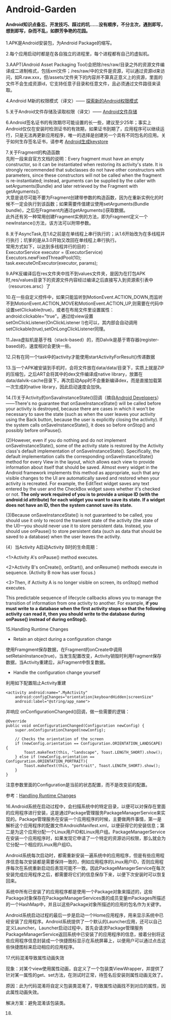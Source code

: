 # Android-Garden

#### Android知识点备忘、开发技巧、踩过的坑……没有顺序，不分主次，遇到即写，想到即写，杂而不乱，如群芳争艳的花园。

1.APK是Android安装包，为Android Package的缩写。

2.每个应用启动时都是在各自独立的进程里，每个进程都有自己的虚拟机。

3.AAPT(Android Asset Packaging Tool)会把除/res/raw/目录之外的资源文件编译成二进制格式，包括xml文件；/res/raw/中的文件是资源，可以通过资源id来访问，如R.raw.xxx，但/assets/文件夹下的内容并不算真正意义上的资源，里面的文件不会生成资源id，它支持任意子目录和任意文件，且必须通过文件路径来读取。

4.Android M新的权限模式（译文）—— [探索新的Android权限模式](http://blog.csdn.net/ahence/article/details/48156485)

5.关于Android文件存储及读取权限（译文）—— [Android文件存储](http://blog.csdn.net/ahence/article/details/47659263)

6.Android签名证书的有效期尽可能设置的长一些，建议至少25年；事实上Android仅仅在安装时检测证书的有效期，如果证书到期了，应用程序可以继续运行，只是无法再更新应用程序，唯一的选择是创建另一个具有不同包名的应用。关于如何生存签名证书，请参考 [Android生成keystore](http://blog.csdn.net/ahence/article/details/26583611)

7.关于Fragment的构造函数<br/>
先附一段来自官方文档的说明：Every fragment must have an empty constructor, so it can be instantiated when restoring its activity's state. It is strongly recommended that subclasses do not have other constructors with parameters, since these constructors will not be called when the fragment is re-instantiated; instead, arguments can be supplied by the caller with setArguments(Bundle) and later retrieved by the Fragment with getArguments().<br/>
大意是说尽可能不要为Fragment创建带参数的构造函数，因为在重新实例化的时候不一定会执行到该函数；如果需要传值建议使用setArguments(Bundle bundle)，之后在Fragment内通过getArguments()获取数据。<br/>
此外还有另一种常用创建Fragment实例的方法，即为Fragment定义一个newInstance()方法，该方法可以附带参数。

8.关于AsyncTask,在1.6之前是在单线程上串行执行的；从1.6开始改为在多线程并行执行；坑爹的是从3.0开始又改回在单线程上串行执行。<br/>
常用方式如下，以达到多线程并行的目的：<br/>
ExecutorService executor  = (ExecutorService) Executors.newFixedThreadPool(10);<br/>
task.executeOnExecutor(executor, params);

9.APK反编译后在res文件夹中找不到values文件夹，是因为在打包APK时,res/values目录下的资源文件内容经过编译之后直接写入到资源索引表中（resources.arsc）了

10.在一些自定义控件中，如果只能监听到MotionEvent.ACTION_DOWN,而监听不到MotionEvent.ACTION_MOVE和MotionEvent.ACTION_UP,则需要在代码中设置setClickable(true)，或者在布局文件里设置属性：android:clickable="true"。通过给view设置setOnClickListener(OnClickListener l)也可以，其内部会自动调用setClickable(true),setOnLongClickListener同理。

11.Java虚拟机是基于栈（stack-based）的，而Dalvik是基于寄存器(register-based)的，速度相对会更快一些。

12.只有在同一个task中的activity才能使用startActivityForResult()传递数据

13.当一个APK被安装到手机时，会将文件放在data/data/<package-name>目录下，实质上就是ZIP的压缩包，之后ART会将其中的dex文件编译成native library，放置在data/dalvik-cache目录下，再次启动App时不会重新编译dex，而是直接加载第一次生成的native library，因此启动速度会加快。

14.(1)关于Activity的onSavaInstanceState()回调（摘自[Android Developers](https://developer.android.com/guide/components/activities.html)）——There's no guarantee that onSaveInstanceState() will be called before your activity is destroyed, because there are cases in which it won't be necessary to save the state (such as when the user leaves your activity using the Back button, because the user is explicitly closing the activity). If the system calls onSaveInstanceState(), it does so before onStop() and possibly before onPause().

(2)However, even if you do nothing and do not implement onSaveInstanceState(), some of the activity state is restored by the Activity class's default implementation of onSaveInstanceState(). Specifically, the default implementation calls the corresponding onSaveInstanceState() method for every View in the layout, which allows each view to provide information about itself that should be saved. Almost every widget in the Android framework implements this method as appropriate, such that any visible changes to the UI are automatically saved and restored when your activity is recreated. For example, the EditText widget saves any text entered by the user and the CheckBox widget saves whether it's checked or not. **The only work required of you is to provide a unique ID (with the android:id attribute) for each widget you want to save its state. If a widget does not have an ID, then the system cannot save its state.**

(3)Because onSaveInstanceState() is not guaranteed to be called, you should use it only to record the transient state of the activity (the state of the UI)—you should never use it to store persistent data. Instead, you should use onPause() to store persistent data (such as data that should be saved to a database) when the user leaves the activity.

(4）当Activity A启动Activity B时的生命周期：

<1>Activity A's onPause() method executes.

<2>Activity B's onCreate(), onStart(), and onResume() methods execute in sequence. (Activity B now has user focus.)

<3>Then, if Activity A is no longer visible on screen, its onStop() method executes.

This predictable sequence of lifecycle callbacks allows you to manage the transition of information from one activity to another. For example, **if you must write to a database when the first activity stops so that the following activity can read it, then you should write to the database during onPause() instead of during onStop().**

15.Handling Runtime Changes

- Retain an object during a configuration change

使用Framgment保存数据，在Fragment的onCreate中调用setRetainInstance(true)，当发生配置改变，Activity销毁时利用Fragment保存数据，当Activity重建后，从Fragment中恢复数据。

- Handle the configuration change yourself

利用如下配置阻止Activity重建

    <activity android:name=".MyActivity"
        android:configChanges="orientation|keyboardHidden|screenSize"
        android:label="@string/app_name">

并响应 onConfigurationChanged()回调，做一些需要的逻辑：

    @Override
    public void onConfigurationChanged(Configuration newConfig) {
        super.onConfigurationChanged(newConfig);
    
        // Checks the orientation of the screen
        if (newConfig.orientation == Configuration.ORIENTATION_LANDSCAPE) {
            Toast.makeText(this, "landscape", Toast.LENGTH_SHORT).show();
        } else if (newConfig.orientation == Configuration.ORIENTATION_PORTRAIT){
            Toast.makeText(this, "portrait", Toast.LENGTH_SHORT).show();
        }
    }

注意参数里面的Configuration是当前的状态配置，而不是改变前的配置。

参考：[Handling Runtime Changes](https://developer.android.com/guide/topics/resources/runtime-changes.html#RetainingAnObject)

16.Android系统在启动过程中，会扫描系统中的特定目录，以便可以对保存在里面的应用程序进行安装，这是通过Package管理服务PackageManagerService来实现的。Package管理服务在安装一个应用程序的时候，主要做两件事情，第一是解析这个应用程序的配置文件AndroidManifest.xml，以便获得它的安装信息；第二是为这个应用分配一个Linux用户ID和Linux用户组。PackageManagerService在安装一个应用程序时，如果发现它申请了一个特定的资源访问权限，那么就会为它分配一个相应的Linux用户组ID。

Android系统每次启动时，都需重新安装一遍系统中的应用程序，但是有些应用程序信息每次安装都是需要保持一致的，例如应用程序的Linux用户ID，否则应用程序每次在系统重新启动后表现可能不一致。因此PackageManagerService在每次安装完成应用程序之后，都需要将它们的信息保存下来，以便下次安装时可以恢复回来。

系统中所有已安装了的应用程序都是使用一个Package对象来描述的，这些Package对象保存在PackageManagerServices类的成员变量mPackages所描述的一个HashMap中，并且以这些Package对象所描述的应用的包名作为关键字。

Android系统启动过程的最后一步是启动一个Home应用程序，用来显示系统中已经安装了应用程序。Android系统提供了一个默认的Launcher应用，还可以自己定义Launcher。Launcher启动过程中，首先会请求Package管理服务PackageManagerService返回系统中已安装了的应用程序的信息，接着分别将这些应用程序信息封装成一个快捷图标显示在系统屏幕上，以便用户可以通过点击这些快捷图标来启动相应的应用程序。

17.代码混淆导致属性动画失效

现象：对某个view使用属性动画，自定义了一个包装类ViewWrapper，并提供了针对某一属性的get、set方法，在测试时正常，待签名后安装则属性动画无效了。

原因：此为代码混淆将自定义包装类混淆了，导致属性动画找不到对应的属性，因此属性动画失效。

解决方案：避免混淆该包装类。

18.